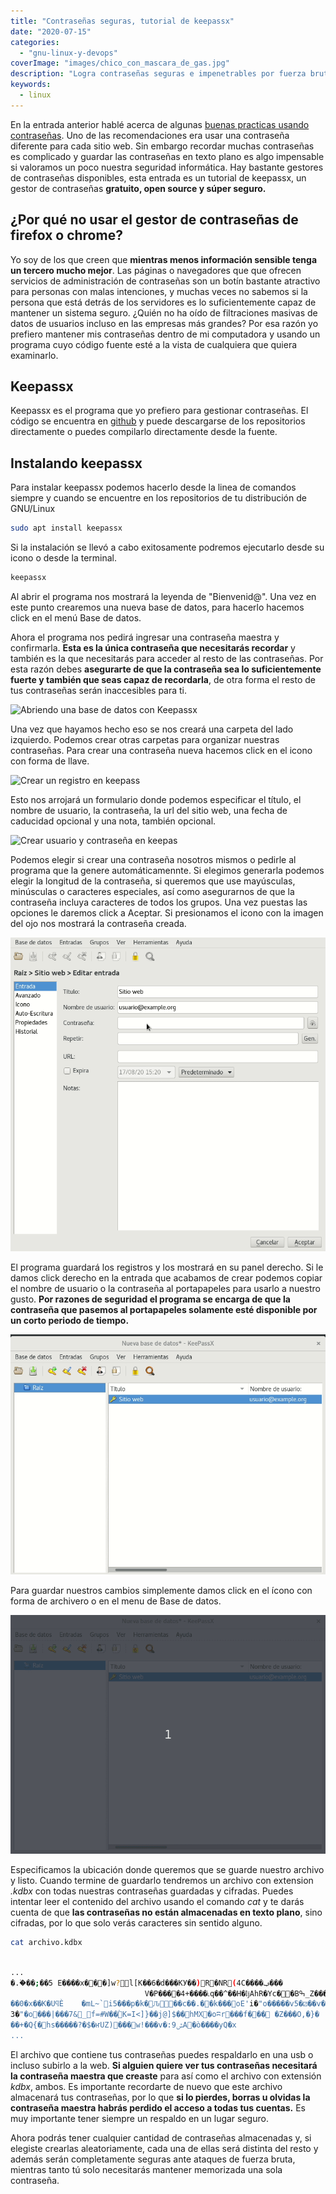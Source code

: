 ```yaml
---
title: "Contraseñas seguras, tutorial de keepassx"
date: "2020-07-15"
categories: 
  - "gnu-linux-y-devops"
coverImage: "images/chico_con_mascara_de_gas.jpg"
description: "Logra contraseñas seguras e impenetrables por fuerza bruta, incluso aunque no sepas nada de criptografía. Esta entrada es un tutorial de keepassx."
keywords:
  - linux
---
```


En la entrada anterior hablé acerca de algunas [buenas practicas usando contraseñas](https://coffeebytes.dev/como-crear-una-contrasena-segura/). Uno de las recomendaciones era usar una contraseña diferente para cada sitio web. Sin embargo recordar muchas contraseñas es complicado y guardar las contraseñas en texto plano es algo impensable si valoramos un poco nuestra seguridad informática. Hay bastante gestores de contraseñas disponibles, esta entrada es un tutorial de keepassx, un gestor de contraseñas **gratuito, open source y súper seguro.**

## ¿Por qué no usar el gestor de contraseñas de firefox o chrome?

Yo soy de los que creen que **mientras menos información sensible tenga un tercero mucho mejor**. Las páginas o navegadores que que ofrecen servicios de administración de contraseñas son un botín bastante atractivo para personas con malas intenciones, y muchas veces no sabemos si la persona que está detrás de los servidores es lo suficientemente capaz de mantener un sistema seguro. ¿Quién no ha oído de filtraciones masivas de datos de usuarios incluso en las empresas más grandes? Por esa razón yo prefiero mantener mis contraseñas dentro de mi computadora y usando un programa cuyo código fuente esté a la vista de cualquiera que quiera examinarlo.

## Keepassx

Keepassx es el programa que yo prefiero para gestionar contraseñas. El código se encuentra en [github](https://github.com/keepassx/keepassx) y puede descargarse de los repositorios directamente o puedes compilarlo directamente desde la fuente.

## Instalando keepassx

Para instalar keepassx podemos hacerlo desde la linea de comandos siempre y cuando se encuentre en los repositorios de tu distribución de GNU/Linux

```bash
sudo apt install keepassx
```

Si la instalación se llevó a cabo exitosamente podremos ejecutarlo desde su icono o desde la terminal.

```bash
keepassx
```

Al abrir el programa nos mostrará la leyenda de "Bienvenid@". Una vez en este punto crearemos una nueva base de datos, para hacerlo hacemos click en el menú Base de datos.

Ahora el programa nos pedirá ingresar una contraseña maestra y confirmarla. **Esta es la única contraseña que necesitarás recordar** y también es la que necesitarás para acceder al resto de las contraseñas. Por esta razón debes **asegurarte de que la contraseña sea lo suficientemente fuerte y también que seas capaz de recordarla**, de otra forma el resto de tus contraseñas serán inaccesibles para ti.

![Abriendo una base de datos con Keepassx](images/Keepass_crear_base_de_datos.gif)

Una vez que hayamos hecho eso se nos creará una carpeta del lado izquierdo. Podemos crear otras carpetas para organizar nuestras contraseñas. Para crear una contraseña nueva hacemos click en el icono con forma de llave.

![Crear un registro en keepass](images/Keepass_crear_entrada.gif)

Esto nos arrojará un formulario donde podemos especificar el título, el nombre de usuario, la contraseña, la url del sitio web, una fecha de caducidad opcional y una nota, también opcional.

![Crear usuario y contraseña en keepas](images/keepass_crear_usuario_y_contrasena.gif)

Podemos elegir si crear una contraseña nosotros mismos o pedirle al programa que la genere automáticamennte. Si elegimos generarla podemos elegir la longitud de la contraseña, si queremos que use mayúsculas, minúsculas o caracteres especiales, así como asegurarnos de que la contraseña incluya caracteres de todos los grupos. Una vez puestas las opciones le daremos click a Aceptar. Si presionamos el icono con la imagen del ojo nos mostrará la contraseña creada.

![crear contraseña sin flash](images/Keepass_crear_contrasena_pantalla_sin_flash.gif)

El programa guardará los registros y los mostrará en su panel derecho. Si le damos click derecho en la entrada que acabamos de crear podemos copiar el nombre de usuario o la contraseña al portapapeles para usarlo a nuestro gusto. **Por razones de seguridad el programa se encarga de que la contraseña que pasemos al portapapeles solamente esté disponible por un corto periodo de tiempo.**

![Copiar contraseña en keepass](images/Keepass_copiar_contrasena.gif)

Para guardar nuestros cambios simplemente damos click en el ícono con forma de archivero o en el menu de Base de datos.

![Guardar base de datos en keepass](images/Keepass_guardar_base_de_datos_sin_frecuentes.gif)

Especificamos la ubicación donde queremos que se guarde nuestro archivo y listo. Cuando termine de guardarlo tendremos un archivo con extension _.kdbx_ con todas nuestras contraseñas guardadas y cifradas. Puedes intentar leer el contenido del archivo usando el comando _cat_ y te darás cuenta de que **las contraseñas no están almacenadas en texto plano**, sino cifradas, por lo que solo verás caracteres sin sentido alguno.

```bash
cat archivo.kdbx
```

```bash

...
�.�ٞ��;��5 E����x���]w?l[K��6�d���KУ��)R�NR(4C����ݠ���
                              V�P����4+����ׁ˪q��^��H�ǉAhR�Yc��Bߒ_Z���<���C�[��W�]ސ�o�ӎ �*쑜�����i9.�e���}`�9	uܼJ+��v�~RLf����y�8�I(~E}�M��bÄ�h@'2��|#$�8�D%|�;~j:
��0�x��K�UϥÈ	�mL~`i5���p�k�᭾Ԉ��c��.�׏�k���oE'i�"o�����v5�⚂��v�p8"�n��[so�.�gȣև�H��V&�(g.���0���_w:�s�@�
3�"�o���|���7&_f=#W��ۡK=I<]}��j@]$��hMX�oʭr���f�׹��	�Z���O,�}�
��+�Q{�hs�����?�$�ҥUZ)���w!���v�:ݜ9A�ò����уQ�x
...
```

El archivo que contiene tus contraseñas puedes respaldarlo en una usb o incluso subirlo a la web. **Si alguien quiere ver tus contraseñas necesitará la contraseña maestra que creaste** para así como el archivo con extensión _kdbx_, ambos. Es importante recordarte de nuevo que este archivo almacenará tus contraseñas, por lo que **si lo pierdes, borras u olvidas la contraseña maestra habrás perdido el acceso a todas tus cuentas.** Es muy importante tener siempre un respaldo en un lugar seguro.

Ahora podrás tener cualquier cantidad de contraseñas almacenadas y, si elegiste crearlas aleatoriamente, cada una de ellas será distinta del resto y además serán completamente seguras ante ataques de fuerza bruta, mientras tanto tú solo necesitarás mantener memorizada una sola contraseña.
